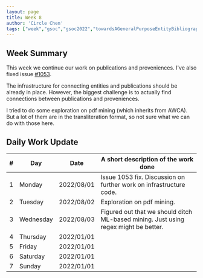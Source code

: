 ```yaml
---
layout: page
title: Week 8
author: 'Circle Chen'
tags: ["week","gsoc","gsoc2022","towardsAGeneralPurposeEntityBibliographyLinkingSystem","week#8","eval#2"]
---
```


## Week Summary

This week we continue our work on publications and proveniences. I've also fixed issue [#1053](https://gitlab.com/cdli/framework/-/issues/1053).

The infrastructure for connecting entities and publications should be already in place. However, the biggest challenge is to actually find connections between publications and proveniences.

I tried to do some exploration on pdf mining (which inherits from AWCA). But a lot of them are in the transliteration format, so not sure what we can do with those here.

## Daily Work Update

|\#|Day|Date|A short description of the work done|  
|---	|---	|---	|---	|  
|1   	| Monday 	|   2022/08/01	| Issue 1053 fix. Discussion on further work on infrastructure code. |  
|2   	| Tuesday  	|   2022/08/02	| Exploration on pdf mining. |  
|3   	| Wednesday |  2022/08/03 	| Figured out that we should ditch ML-based mining. Just using regex might be better. |  
|4   	| Thursday  |   2022/01/01	|  |  
|5   	| Friday  	|   2022/01/01	|  |  
|6   	| Saturday  |  2022/01/01	|  |  
|7   	| Sunday  	|   2022/01/01	|  |  
